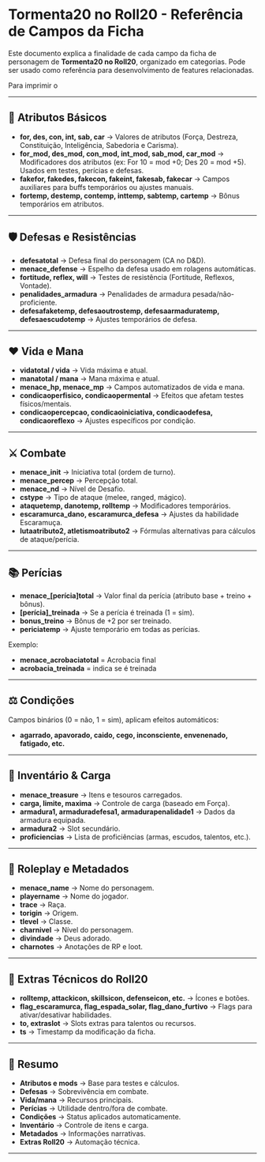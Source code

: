 # Tormenta20 no Roll20 - Referência de Campos da Ficha

Este documento explica a finalidade de cada campo da ficha de personagem de **Tormenta20 no Roll20**, organizado em categorias. Pode ser usado como referência para desenvolvimento de features relacionadas.

Para imprimir o 

---

## 🎲 Atributos Básicos
- **for, des, con, int, sab, car** → Valores de atributos (Força, Destreza, Constituição, Inteligência, Sabedoria e Carisma).
- **for_mod, des_mod, con_mod, int_mod, sab_mod, car_mod** → Modificadores dos atributos (ex: For 10 = mod +0; Des 20 = mod +5). Usados em testes, perícias e defesas.
- **fakefor, fakedes, fakecon, fakeint, fakesab, fakecar** → Campos auxiliares para buffs temporários ou ajustes manuais.
- **fortemp, destemp, contemp, inttemp, sabtemp, cartemp** → Bônus temporários em atributos.

---

## 🛡️ Defesas e Resistências
- **defesatotal** → Defesa final do personagem (CA no D&D).
- **menace_defense** → Espelho da defesa usado em rolagens automáticas.
- **fortitude, reflex, will** → Testes de resistência (Fortitude, Reflexos, Vontade).
- **penalidades_armadura** → Penalidades de armadura pesada/não-proficiente.
- **defesafaketemp, defesaoutrostemp, defesaarmaduratemp, defesaescudotemp** → Ajustes temporários de defesa.

---

## ❤️ Vida e Mana
- **vidatotal / vida** → Vida máxima e atual.
- **manatotal / mana** → Mana máxima e atual.
- **menace_hp, menace_mp** → Campos automatizados de vida e mana.
- **condicaoperfisico, condicaopermental** → Efeitos que afetam testes físicos/mentais.
- **condicaopercepcao, condicaoiniciativa, condicaodefesa, condicaoreflexo** → Ajustes específicos por condição.

---

## ⚔️ Combate
- **menace_init** → Iniciativa total (ordem de turno).
- **menace_percep** → Percepção total.
- **menace_nd** → Nível de Desafio.
- **cstype** → Tipo de ataque (melee, ranged, mágico).
- **ataquetemp, danotemp, rolltemp** → Modificadores temporários.
- **escaramurca_dano, escaramurca_defesa** → Ajustes da habilidade Escaramuça.
- **lutaatributo2, atletismoatributo2** → Fórmulas alternativas para cálculos de ataque/perícia.

---

## 📚 Perícias
- **menace_[perícia]total** → Valor final da perícia (atributo base + treino + bônus).
- **[perícia]_treinada** → Se a perícia é treinada (1 = sim).
- **bonus_treino** → Bônus de +2 por ser treinado.
- **periciatemp** → Ajuste temporário em todas as perícias.

Exemplo:  
- **menace_acrobaciatotal** = Acrobacia final  
- **acrobacia_treinada** = indica se é treinada  

---

## ⚖️ Condições
Campos binários (0 = não, 1 = sim), aplicam efeitos automáticos:
- **agarrado, apavorado, caido, cego, inconsciente, envenenado, fatigado, etc.**

---

## 🎒 Inventário & Carga
- **menace_treasure** → Itens e tesouros carregados.
- **carga, limite, maxima** → Controle de carga (baseado em Força).
- **armadura1, armaduradefesa1, armadurapenalidade1** → Dados da armadura equipada.
- **armadura2** → Slot secundário.
- **proficiencias** → Lista de proficiências (armas, escudos, talentos, etc.).

---

## 🧾 Roleplay e Metadados
- **menace_name** → Nome do personagem.
- **playername** → Nome do jogador.
- **trace** → Raça.
- **torigin** → Origem.
- **tlevel** → Classe.
- **charnivel** → Nível do personagem.
- **divindade** → Deus adorado.
- **charnotes** → Anotações de RP e loot.

---

## 🔧 Extras Técnicos do Roll20
- **rolltemp, attackicon, skillsicon, defenseicon, etc.** → Ícones e botões.
- **flag_escaramurca, flag_espada_solar, flag_dano_furtivo** → Flags para ativar/desativar habilidades.
- **to, extraslot** → Slots extras para talentos ou recursos.
- **ts** → Timestamp da modificação da ficha.

---

## 📌 Resumo
- **Atributos e mods** → Base para testes e cálculos.  
- **Defesas** → Sobrevivência em combate.  
- **Vida/mana** → Recursos principais.  
- **Perícias** → Utilidade dentro/fora de combate.  
- **Condições** → Status aplicados automaticamente.  
- **Inventário** → Controle de itens e carga.  
- **Metadados** → Informações narrativas.  
- **Extras Roll20** → Automação técnica.  

---
